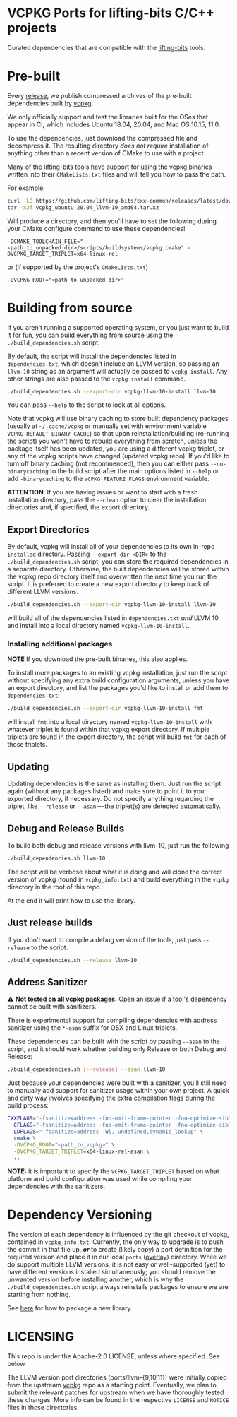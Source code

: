 # VCPKG Ports for lifting-bits C/C++ projects

Curated dependencies that are compatible with the [lifting-bits](https://github.com/lifting-bits) tools.

# Pre-built

Every [release](https://github.com/lifting-bits/cxx-common/releases), we publish compressed archives of the pre-built dependencies built by [vcpkg](https://github.com/microsoft/vcpkg).

We only officially support and test the libraries built for the OSes that appear in CI, which includes Ubuntu 18.04, 20.04, and Mac OS 10.15, 11.0.

To use the dependencies, just download the compressed file and decompress it. The resulting directory _does not require_ installation of anything other than a recent version of CMake to use with a project.

Many of the lifting-bits tools have support for using the vcpkg binaries written into their `CMakeLists.txt` files and will tell you how to pass the path.

For example:

```bash
curl -LO https://github.com/lifting-bits/cxx-common/releases/latest/download/vcpkg_ubuntu-20.04_llvm-10_amd64.tar.xz
tar -xJf vcpkg_ubuntu-20.04_llvm-10_amd64.tar.xz
```

Will produce a directory, and then you'll have to set the following during your CMake configure command to use these dependencies!

```text
-DCMAKE_TOOLCHAIN_FILE="<path_to_unpacked_dir>/scripts/buildsystems/vcpkg.cmake" -DVCPKG_TARGET_TRIPLET=x64-linux-rel
```

or (if supported by the project's `CMakeLists.txt`)

```text
-DVCPKG_ROOT="<path_to_unpacked_dir>"
```

# Building from source

If you aren't running a supported operating system, or you just want to build it for fun, you can build everything from source using the `./build_dependencies.sh` script.

By default, the script will install the dependencies listed in `dependencies.txt`, which doesn't include an LLVM version, so passing an `llvm-10` string as an argument will actually be passed to `vcpkg install`. Any other strings are also passed to the `vcpkg install` command.

```bash
./build_dependencies.sh --export-dir vcpkg-llvm-10-install llvm-10
```

You can pass `--help` to the script to look at all options.

Note that vcpkg will use binary caching to store built dependency packages (usually at `~/.cache/vcpkg` or manually set with environment variable `VCPKG_DEFAULT_BINARY_CACHE`) so that upon reinstallation/building (re-running the script) you won't have to rebuild everything from scratch, unless the package itself has been updated, you are using a different vcpkg triplet, or any of the vcpkg scripts have changed (updated vcpkg repo). If you'd like to turn off binary caching (not recommended), then you can either pass `--no-binarycaching` to the build script after the main options listed in `--help` or add `-binarycaching` to the `VCPKG_FEATURE_FLAGS` environment variable.

**ATTENTION**: If you are having issues or want to start with a fresh installation directory, pass the `--clean` option to clear the installation directories and, if specified, the export directory.

## Export Directories

By default, vcpkg will install all of your dependencies to its own in-repo `installed` directory. Passing `--export-dir <DIR>` to the `./build_dependencies.sh` script, you can store the required dependencies in a separate directory. Otherwise, the built dependencies will be stored within the vcpkg repo directory itself and overwritten the next time you run the script. It is preferred to create a new export directory to keep track of different LLVM versions.

```bash
./build_dependencies.sh --export-dir vcpkg-llvm-10-install llvm-10
```

will build all of the dependencies listed in `dependencies.txt` _and_ LLVM 10 and install into a local directory named `vcpkg-llvm-10-install`.

### Installing additional packages

**NOTE** If you download the pre-built binaries, this also applies.

To install more packages to an existing vcpkg installation, just run the script without specifying any extra build configuration arguments, unless you have an export directory, and list the packages you'd like to install or add them to `dependencies.txt`:

```bash
./build_dependencies.sh --export-dir vcpkg-llvm-10-install fmt
```

will install `fmt` into a local directory named `vcpkg-llvm-10-install` with whatever triplet is found within that vcpkg export directory. If multiple triplets are found in the export directory, the script will build `fmt` for each of those triplets.

## Updating

Updating dependencies is the same as installing them. Just run the script again (without any packages listed) and make sure to point it to your exported directory, if necessary. Do not specify anything regarding the triplet, like `--release` or `--asan`---the triplet(s) are detected automatically.

## Debug and Release Builds

To build both debug and release versions with llvm-10, just run the following

```bash
./build_dependencies.sh llvm-10
```

The script will be verbose about what it is doing and will clone the correct version of vcpkg (found in `vcpkg_info.txt`) and build everything in the `vcpkg` directory in the root of this repo.

At the end it will print how to use the library.

## Just release builds

If you don't want to compile a debug version of the tools, just pass `--release` to the script.

```bash
./build_dependencies.sh --release llvm-10
```

## Address Sanitizer

:warning: **Not tested on all vcpkg packages.** Open an issue if a tool's dependency cannot be built with sanitizers.

There is experimental support for compiling dependencies with address sanitizer using the `*-asan` suffix for OSX and Linux triplets.

These dependencies can be built with the script by passing `--asan` to the script, and it should work whether building only Release or both Debug and Release:

```bash
./build_dependencies.sh [--release] --asan llvm-10
```

Just because your dependencies were built with a sanitizer, you'll still need to manually add support for sanitizer usage within your own project. A quick and dirty way involves specifying the extra compilation flags during the build process:

```bash
CXXFLAGS="-fsanitize=address -fno-omit-frame-pointer -fno-optimize-sibling-calls -ffunction-sections -fdata-sections -Wl,-undefined,dynamic_lookup" \
  CFLAGS="-fsanitize=address -fno-omit-frame-pointer -fno-optimize-sibling-calls -ffunction-sections -fdata-sections -Wl,-undefined,dynamic_lookup" \
  LDFLAGS="-fsanitize=address -Wl,-undefined,dynamic_lookup" \
  cmake \
  -DVCPKG_ROOT="<path_to_vcpkg>" \
  -DVCPKG_TARGET_TRIPLET=x64-linux-rel-asan \
  ..
```

**NOTE:** it is important to specify the `VCPKG_TARGET_TRIPLET` based on what platform and build configuration was used while compiling your dependencies with the sanitizers.

# Dependency Versioning

The version of each dependency is influenced by the git checkout of vcpkg, contained in `vcpkg_info.txt`. Currently, the only way to upgrade is to push the commit in that file up, **_or_** to create (likely copy) a port definition for the required version and place it in our local `ports` ([overlay](https://github.com/microsoft/vcpkg/blob/master/docs/specifications/ports-overlay.md)) directory. While we do support multiple LLVM versions, it is not easy or well-supported (yet) to have different versions installed simultaneously; you should remove the unwanted version before installing another, which is why the `./build_dependencies.sh` script always reinstalls packages to ensure we are starting from nothing.

See [here](https://github.com/microsoft/vcpkg/blob/master/docs/examples/packaging-github-repos.md) for how to package a new library.

# LICENSING

This repo is under the Apache-2.0 LICENSE, unless where specified. See below.

The LLVM version port directories (ports/llvm-{9,10,11}) were initially copied from the upstream [vcpkg](https://github.com/microsoft/vcpkg) repo as a starting point. Eventually, we plan to submit the relevant patches for upstream when we have thoroughly tested these changes. More info can be found in the respective `LICENSE` and `NOTICE` files in those directories.
